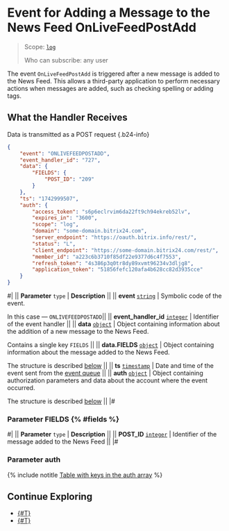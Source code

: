 # Event for Adding a Message to the News Feed OnLiveFeedPostAdd

> Scope: [`log`](../../scopes/permissions.md)
> 
> Who can subscribe: any user

The event `OnLiveFeedPostAdd` is triggered after a new message is added to the News Feed. This allows a third-party application to perform necessary actions when messages are added, such as checking spelling or adding tags.

## What the Handler Receives

Data is transmitted as a POST request {.b24-info}

```json
{
    "event": "ONLIVEFEEDPOSTADD",
    "event_handler_id": "727",
    "data": {
        "FIELDS": {
            "POST_ID": "209"
        }
    },
    "ts": "1742999507",
    "auth": {
        "access_token": "s6p6eclrvim6da22ft9ch94ekreb52lv",
        "expires_in": "3600",
        "scope": "log",
        "domain": "some-domain.bitrix24.com",
        "server_endpoint": "https://oauth.bitrix.info/rest/",
        "status": "L",
        "client_endpoint": "https://some-domain.bitrix24.com/rest/",
        "member_id": "a223c6b3710f85df22e9377d6c4f7553",
        "refresh_token": "4s386p3q0tr8dy89xvmt96234v3dljg8",
        "application_token": "51856fefc120afa4b628cc82d3935cce"
    }
}
```

#|
|| **Parameter**
`type` | **Description** ||
|| **event**
[`string`](../../data-types.md) | Symbolic code of the event.

In this case — `ONLIVEFEEDPOSTADD`||
|| **event_handler_id**
[`integer`](../../data-types.md) | Identifier of the event handler ||
|| **data**
[`object`](../../data-types.md) | Object containing information about the addition of a new message to the News Feed.

Contains a single key `FIELDS` ||
|| **data.FIELDS**
[`object`](../../data-types.md) | Object containing information about the message added to the News Feed.

The structure is described [below](#fields) ||
|| **ts**
[`timestamp`](../../data-types.md) | Date and time of the event sent from the [event queue](../../events/index.md) ||
|| **auth**
[`object`](../../data-types.md) | Object containing authorization parameters and data about the account where the event occurred.

The structure is described [below](#auth) ||
|#

### Parameter FIELDS {% #fields %}

#|
|| **Parameter**
`type` | **Description** ||
|| **POST_ID** 
[`integer`](../../data-types.md) | Identifier of the message added to the News Feed ||
|#

### Parameter auth

{% include notitle [Table with keys in the auth array](../../../_includes/auth-params-in-events.md) %}

## Continue Exploring
- [{#T}](../../events/index.md)
- [{#T}](../../events/event-bind.md)